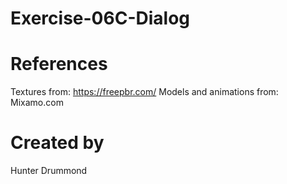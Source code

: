 # Exercise-06C-Dialog

# References

Textures from: https://freepbr.com/
Models and animations from: Mixamo.com

# Created by 
Hunter Drummond
